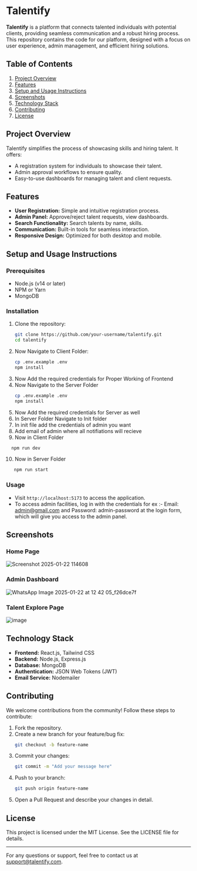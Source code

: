 # Talentify

**Talentify** is a platform that connects talented individuals with potential clients, providing seamless communication and a robust hiring process. This repository contains the code for our platform, designed with a focus on user experience, admin management, and efficient hiring solutions.

## Table of Contents

1. [Project Overview](#project-overview)
2. [Features](#features)
3. [Setup and Usage Instructions](#setup-and-usage-instructions)
4. [Screenshots](#screenshots)
5. [Technology Stack](#technology-stack)
6. [Contributing](#contributing)
7. [License](#license)

## Project Overview

Talentify simplifies the process of showcasing skills and hiring talent. 
It offers:
- A registration system for individuals to showcase their talent.
- Admin approval workflows to ensure quality.
- Easy-to-use dashboards for managing talent and client requests.

## Features

- **User Registration:** Simple and intuitive registration process.
- **Admin Panel:** Approve/reject talent requests, view dashboards.
- **Search Functionality:** Search talents by name, skills.
- **Communication:** Built-in tools for seamless interaction.
- **Responsive Design:** Optimized for both desktop and mobile.

## Setup and Usage Instructions

### Prerequisites

- Node.js (v14 or later)
- NPM or Yarn
- MongoDB

### Installation

1. Clone the repository:
   ```bash
   git clone https://github.com/your-username/talentify.git
   cd talentify
   ```
2. Now Navigate to Client Folder:
   ```bash
   cp .env.example .env
   npm install
   ```
3. Now Add the required credentials for Proper Working of Frontend
4. Now Navigate to the Server Folder
    ```bash
   cp .env.example .env
   npm install
   ```
5. Now Add the required credentials for Server as well
6. In Server Folder Navigate to Init folder
7. In init file add the credentials of admin you want
8. Add email of admin where all notifiations will recieve
9. Now in Client Folder
 ```bash
   npm run dev
   ```
10. Now in Server Folder
```bash
   npm run start
   ```
### Usage

- Visit `http://localhost:5173` to access the application.
- To access admin facilities, log in with the credentials for ex :- Email: admin@gmail.com and Password: admin-password at the login form, which will give you access to the admin panel.

## Screenshots

### Home Page
![Screenshot 2025-01-22 114608](https://github.com/user-attachments/assets/68063040-9772-4054-b182-5d1685a7e7b8)


### Admin Dashboard
![WhatsApp Image 2025-01-22 at 12 42 05_f26dce7f](https://github.com/user-attachments/assets/8495249c-2b99-4e22-9579-1fa9c0504137)

### Talent Explore Page
![image](https://github.com/user-attachments/assets/007bf28d-7937-438b-b139-eef8408aef85)


## Technology Stack

- **Frontend:** React.js, Tailwind CSS
- **Backend:** Node.js, Express.js
- **Database:** MongoDB
- **Authentication:** JSON Web Tokens (JWT)
- **Email Service:** Nodemailer

## Contributing

We welcome contributions from the community! Follow these steps to contribute:

1. Fork the repository.
2. Create a new branch for your feature/bug fix:
   ```bash
   git checkout -b feature-name
   ```
3. Commit your changes:
   ```bash
   git commit -m "Add your message here"
   ```
4. Push to your branch:
   ```bash
   git push origin feature-name
   ```
5. Open a Pull Request and describe your changes in detail.

## License

This project is licensed under the MIT License. See the LICENSE file for details.

---

For any questions or support, feel free to contact us at [support@talentify.com](mailto:support@talentify.com).
